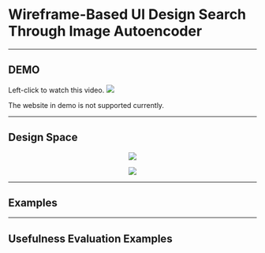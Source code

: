 Wireframe-Based UI Design Search Through Image Autoencoder
============================================================

****
## DEMO
Left-click to watch this video.
[![](https://github.com/fsewae/fse_wae/blob/master/database_img/how.PNG)](https://youtu.be/S9tQZWY1UrY "UI Design Search Demo")

The website in demo is not supported currently.

----------
## Design Space
<p align="center"><img src="https://github.com/fsewae/fse_wae/blob/master/database_img/DesignSpace.png"></p>

<p align="center"><img src="https://github.com/fsewae/fse_wae/blob/master/database_img/database.png"></p>


----------
## Examples


----------
## Usefulness Evaluation Examples
